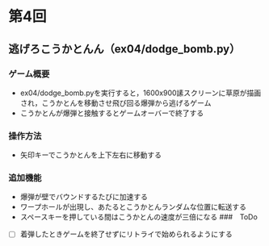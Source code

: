 # 第4回
## 逃げろこうかとんん（ex04/dodge_bomb.py）
### ゲーム概要
- ex04/dodge_bomb.pyを実行すると，1600x900䛾スクリーンに草原が描画され，こうかとんを移動させ飛び回る爆弾から逃げるゲーム
- こうかとんが爆弾と接触するとゲームオーバーで終了する
### 操作方法
- 矢印キーでこうかとんを上下左右に移動する
### 追加機能
- 爆弾が壁でバウンドするたびに加速する
- ワープホールが出現し、あたるとこうかとんランダムな位置に転送する
- スペースキーを押している間はこうかとんの速度が三倍になる
###　ToDo
- [ ] 着弾したときゲームを終了せずにリトライで始められるようにする

